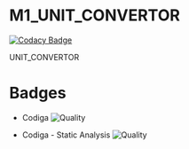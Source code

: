 # M1_UNIT_CONVERTOR

[![Codacy Badge](https://api.codacy.com/project/badge/Grade/f5966634092349f6822b311c75b722af)](https://app.codacy.com/gh/Parthavr/M1_UNIT_CONVERTOR?utm_source=github.com&utm_medium=referral&utm_content=Parthavr/M1_UNIT_CONVERTOR&utm_campaign=Badge_Grade_Settings)

UNIT_CONVERTOR
# Badges

* Codiga
 ![Quality](https://api.codiga.io/project/32389/status/svg)
 
 * Codiga - Static Analysis
 ![Quality](https://api.codiga.io/project/32389/score/svg)
